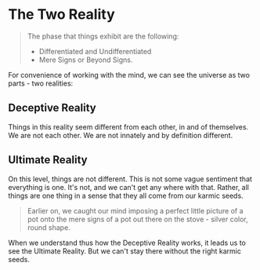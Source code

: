 # The Two Reality

> The phase that things exhibit are the following:
> - Differentiated and Undifferentiated
> - Mere Signs or Beyond Signs.

For convenience of working with the mind, we can see the universe as two parts - two realities:

## Deceptive Reality

Things in this reality seem different from each other, in and of themselves. We are not each other. We are not innately and by definition different.

## Ultimate Reality

On this level, things are not different. This is not some vague sentiment that everything is one. It's not, and we can't get any where with that. Rather, all things are one thing in a sense that they all come from our karmic seeds.

> Earlier on, we caught our mind imposing  a perfect little picture of a pot onto the mere signs of a pot out there on the stove - silver color, round shape.

When we understand thus how the Deceptive Reality works, it leads us to see the Ultimate Reality. But we can't stay there without the right karmic seeds.
